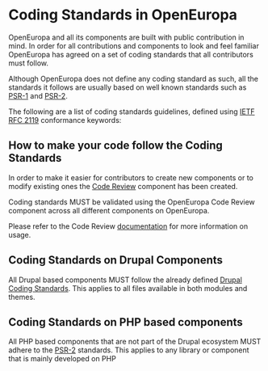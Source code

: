 # Coding Standards in OpenEuropa

OpenEuropa and all its components are built with public contribution in mind. 
In order for all contributions and components to look and feel familiar
OpenEuropa has agreed on a set of coding standards that all contributors must follow.

Although OpenEuropa does not define any coding standard as such, all the standards it follows
are usually based on well known standards such as [PSR-1][1] and [PSR-2][2].

The following are a list of coding standards guidelines, 
defined using [IETF RFC 2119][3] conformance keywords:

## How to make your code follow the Coding Standards

In order to make it easier for contributors to create new components or to modify existing ones
the [Code Review][4] component has been created.

Coding standards MUST be validated using the OpenEuropa Code Review component
across all different components on OpenEuropa.

Please refer to the Code Review [documentation][5] for more information on usage.

## Coding Standards on Drupal Components

All Drupal based components MUST follow the already defined [Drupal Coding Standards][6].
This applies to all files available in both modules and themes.

## Coding Standards on PHP based components

All PHP based components that are not part of the Drupal ecosystem MUST adhere to the [PSR-2][2] standards.
This applies to any library or component that is mainly developed on PHP


[1]: https://www.php-fig.org/psr/psr-1/
[2]: https://www.php-fig.org/psr/psr-2/
[3]: https://www.ietf.org/rfc/rfc2119.txt
[4]: https://github.com/openeuropa/code-review
[5]: https://github.com/openeuropa/code-review/blob/master/README.md
[6]: https://www.drupal.org/docs/develop/standards
